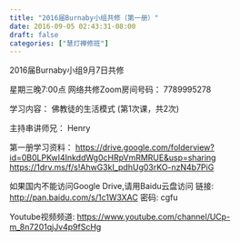 ```yaml
---
title: "2016届Burnaby小组共修（第一册）"
date: 2016-09-05 02:43:31-08:00
draft: false
categories: ["慧灯禅修班"]
---
```

2016届Burnaby小组9月7日共修

星期三晚7:00点
网络共修Zoom房间号码： 7789995278

学习内容：
佛教徒的生活模式 (第1次课，共2次)

主持串讲师兄： Henry

第一册学习资料：
https://drive.google.com/folderview?id=0B0LPKwI4InkddWg0cHRpVmRMRUE&usp=sharing
https://1drv.ms/f/s!AhwG3kI_pdhUg03rKO-nzN4b7PiG

如果国内不能访问Google Drive,请用Baidu云盘访问
链接: http://pan.baidu.com/s/1c1W3XAC 密码: cgfu

Youtube视频频道: 
https://www.youtube.com/channel/UCp-m_8n7201qjJv4p9fScHg
